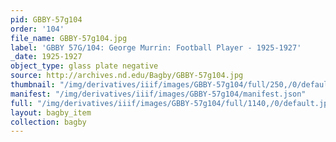 ```yaml
---
pid: GBBY-57g104
order: '104'
file_name: GBBY-57g104.jpg
label: 'GBBY 57G/104: George Murrin: Football Player - 1925-1927'
_date: 1925-1927
object_type: glass plate negative
source: http://archives.nd.edu/Bagby/GBBY-57g104.jpg
thumbnail: "/img/derivatives/iiif/images/GBBY-57g104/full/250,/0/default.jpg"
manifest: "/img/derivatives/iiif/images/GBBY-57g104/manifest.json"
full: "/img/derivatives/iiif/images/GBBY-57g104/full/1140,/0/default.jpg"
layout: bagby_item
collection: bagby
---
```

